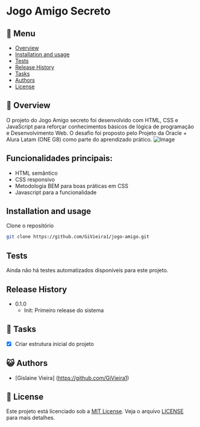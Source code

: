 # Jogo Amigo Secreto

## :bookmark_tabs: Menu
* [Overview](#scroll-overview)
* [Installation and usage](#installation-and-usage)
* [Tests](#tests)
* [Release History](#release-history)
* [Tasks](#bell-tasks)
* [Authors](#smiley_cat-authors)
* [License](#memo-license)

## :scroll: Overview
O projeto do Jogo Amigo secreto foi desenvolvido com HTML, CSS e JavaScript para reforçar conhecimentos básicos de lógica de programação e Desenvolvimento Web. O desafio foi proposto pelo Projeto da Oracle + Alura Latam (ONE G8) como parte do aprendizado prático.
![Image](https://github.com/user-attachments/assets/62bf5fa2-94d6-4d71-8914-91f2f54e21e3)


## Funcionalidades principais:
 - HTML semântico
 - CSS responsivo
 - Metodologia BEM para boas práticas em CSS
 - Javascript para a funcionalidade

## Installation and usage

Clone o repositório
```bash
git clone https://github.com/GiVieira1/jogo-amigo.git
```

## Tests
Ainda não há testes automatizados disponíveis para este projeto.

## Release History
- 0.1.0
  - Init: Primeiro release do sistema

## :bell: Tasks
- [x] Criar estrutura inicial do projeto

## :smiley_cat: Authors
- [Gislaine Vieira] (https://github.com/GiVieira1)

## :memo: License
Este projeto está licenciado sob a [MIT License](./LICENSE). Veja o arquivo [LICENSE](./LICENSE) para mais detalhes.
